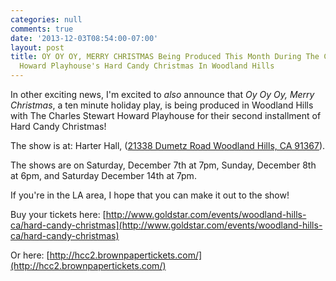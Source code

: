 ```yaml
---
categories: null
comments: true
date: '2013-12-03T08:54:00-07:00'
layout: post
title: OY OY OY, MERRY CHRISTMAS Being Produced This Month During The Charles Stewart
  Howard Playhouse's Hard Candy Christmas In Woodland Hills
---
```


In other exciting news, I'm excited to *also* announce that *Oy Oy Oy, Merry Christmas*, a ten minute holiday play, is being produced in Woodland Hills with The Charles Stewart Howard Playhouse for their second installment of Hard Candy Christmas! 

The show is at: Harter Hall, ([21338 Dumetz Road Woodland Hills, CA 91367](https://maps.google.com/maps?q=21338+Dumetz+Road+Woodland+Hills,+CA+91367&ie=UTF-8&hq=&hnear=0x80c29ec46a17148b:0xee434d1f6fc821b3,21338+Dumetz+Rd,+Woodland+Hills,+CA+91364&gl=us&ei=_Q2eUueVA8fWoAS6l4HgBQ&ved=0CCwQ8gEwAA)).

The shows are on Saturday, December 7th at 7pm, Sunday, December 8th at 6pm, and Saturday December 14th at 7pm.

If you're in the LA area, I hope that you can make it out to the show!

Buy your tickets here: [http://www.goldstar.com/events/woodland-hills-ca/hard-candy-christmas](http://www.goldstar.com/events/woodland-hills-ca/hard-candy-christmas)

Or here: [http://hcc2.brownpapertickets.com/](http://hcc2.brownpapertickets.com/)